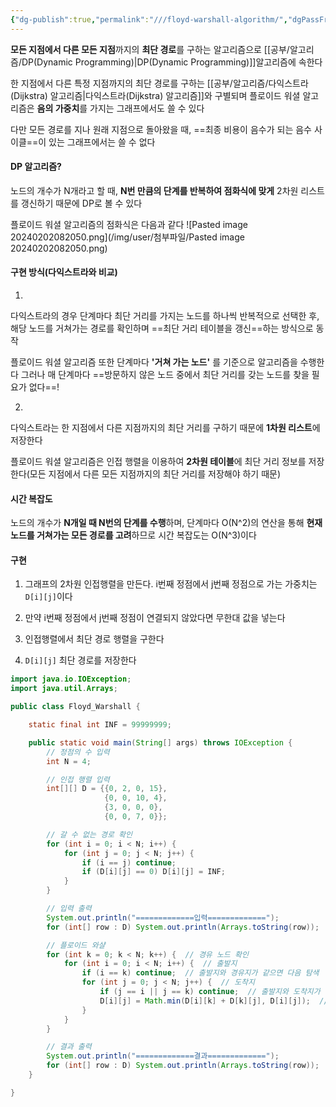 ```yaml
---
{"dg-publish":true,"permalink":"///floyd-warshall-algorithm/","dgPassFrontmatter":true}
---
```



**모든 지점에서 다른 모든 지점**까지의 **최단 경로**를 구하는 알고리즘으로 [[공부/알고리즘/DP(Dynamic Programming)\|DP(Dynamic Programming)]]알고리즘에 속한다

한 지점에서 다른 특정 지점까지의 최단 경로를 구하는 [[공부/알고리즘/다익스트라(Dijkstra) 알고리즘\|다익스트라(Dijkstra) 알고리즘]]와 구별되며 플로이드 워셜 알고리즘은 **음의 가중치**를 가지는 그래프에서도 쓸 수 있다

다만 모든 경로를 지나 원래 지점으로 돌아왔을 때, ==최종 비용이 음수가 되는 음수 사이클==이 있는 그래프에서는 쓸 수 없다
#### DP 알고리즘?
노드의 개수가 N개라고 할 때, **N번 만큼의 단계를 반복하여 점화식에 맞게** 2차원 리스트를 갱신하기 때문에 DP로 볼 수 있다

플로이드 워셜 알고리즘의 점화식은 다음과 같다
![Pasted image 20240202082050.png](/img/user/첨부파일/Pasted image 20240202082050.png)
#### 구현 방식(다익스트라와 비교)
1.
다익스트라의 경우 단계마다 최단 거리를 가지는 노드를 하나씩 반복적으로 선택한 후, 해당 노드를 거쳐가는 경로를 확인하며 ==최단 거리 테이블을 갱신==하는 방식으로 동작

플로이드 워셜 알고리즘 또한 단계마다 **'거쳐 가는 노드'** 를 기준으로 알고리즘을 수행한다
그러나 매 단계마다 ==방문하지 않은 노드 중에서 최단 거리를 갖는 노드를 찾을 필요가 없다==!

2.
다익스트라는 한 지점에서 다른 지점까지의 최단 거리를 구하기 때문에 **1차원 리스트**에 저장한다

플로이드 워셜 알고리즘은 인접 행렬을 이용하여 **2차원 테이블**에 최단 거리 정보를 저장한다(모든 지점에서 다른 모든 지점까지의 최단 거리를 저장해야 하기 때문)

#### 시간 복잡도
노드의 개수가 **N개일 때 N번의 단계를 수행**하며, 단계마다 O(N^2)의 연산을 통해 **현재 노드를 거쳐가는 모든 경로를 고려**하므로 시간 복잡도는 O(N^3)이다

#### 구현
1. 그래프의 2차원 인접행렬을 만든다. i번째 정점에서 j번째 정점으로 가는 가중치는 `D[i][j]`이다

2. 만약 i번째 정점에서 j번째 정점이 연결되지 않았다면 무한대 값을 넣는다
3. 인접행렬에서 최단 경로 행렬을 구한다
4. `D[i][j]` 최단 경로를 저장한다

````java
import java.io.IOException;
import java.util.Arrays;

public class Floyd_Warshall {

    static final int INF = 99999999;

    public static void main(String[] args) throws IOException {
        // 정점의 수 입력
        int N = 4;

        // 인접 행렬 입력
        int[][] D = {{0, 2, 0, 15},
                     {0, 0, 10, 4},
                     {3, 0, 0, 0},
                     {0, 0, 7, 0}};

        // 갈 수 없는 경로 확인
        for (int i = 0; i < N; i++) {
            for (int j = 0; j < N; j++) {
                if (i == j) continue;
                if (D[i][j] == 0) D[i][j] = INF;
            }
        }

        // 입력 출력
        System.out.println("=============입력=============");
        for (int[] row : D) System.out.println(Arrays.toString(row));

        // 플로이드 와샬
        for (int k = 0; k < N; k++) {  // 경유 노드 확인
            for (int i = 0; i < N; i++) {  // 출발지
                if (i == k) continue;  // 출발지와 경유지가 같으면 다음 탐색
                for (int j = 0; j < N; j++) {  // 도착지
                    if (j == i || j == k) continue;  // 출발지와 도착지가 같거나 도착지가 경유지이면 다음 탐색
                    D[i][j] = Math.min(D[i][k] + D[k][j], D[i][j]);  // 경유하거나 직접가거나 더 짧은 경로로 대체
                }
            }
        }

        // 결과 출력
        System.out.println("=============결과=============");
        for (int[] row : D) System.out.println(Arrays.toString(row));
    }

}
````